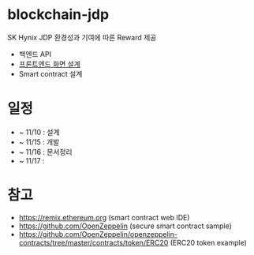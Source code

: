 # blockchain-jdp
SK Hynix JDP 환경성과 기여에 따른 Reward 제공

- 백엔드 API
- [프론트엔드 화면 설계](https://www.figma.com/file/eyn8YZSdDfVr5oc6Y61Sz5/Blockchain-SK?node-id=0%3A1)
- Smart contract 설계


# 일정

- ~ 11/10 : 설계
- ~ 11/15 : 개발
- ~ 11/16 : 문서정리
- ~ 11/17 : 


# 참고

- https://remix.ethereum.org (smart contract web IDE)
- https://github.com/OpenZeppelin (secure smart contract sample)
- https://github.com/OpenZeppelin/openzeppelin-contracts/tree/master/contracts/token/ERC20 (ERC20 token example)
